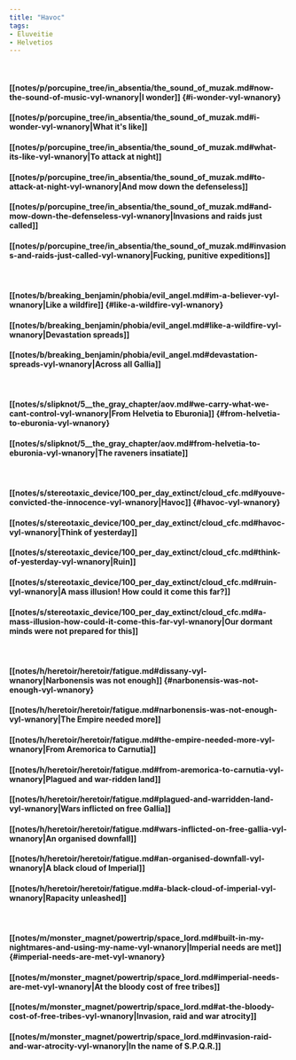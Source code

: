 ```yaml
---
title: "Havoc"
tags:
- Eluveitie
- Helvetios
---
```

&nbsp;
#### [[notes/p/porcupine_tree/in_absentia/the_sound_of_muzak.md#now-the-sound-of-music-vyl-wnanory|I wonder]] {#i-wonder-vyl-wnanory}
#### [[notes/p/porcupine_tree/in_absentia/the_sound_of_muzak.md#i-wonder-vyl-wnanory|What it's like]]
#### [[notes/p/porcupine_tree/in_absentia/the_sound_of_muzak.md#what-its-like-vyl-wnanory|To attack at night]]
#### [[notes/p/porcupine_tree/in_absentia/the_sound_of_muzak.md#to-attack-at-night-vyl-wnanory|And mow down the defenseless]]
#### [[notes/p/porcupine_tree/in_absentia/the_sound_of_muzak.md#and-mow-down-the-defenseless-vyl-wnanory|Invasions and raids just called]]
#### [[notes/p/porcupine_tree/in_absentia/the_sound_of_muzak.md#invasions-and-raids-just-called-vyl-wnanory|Fucking, punitive expeditions]]
&nbsp;
#### [[notes/b/breaking_benjamin/phobia/evil_angel.md#im-a-believer-vyl-wnanory|Like a wildfire]] {#like-a-wildfire-vyl-wnanory}
#### [[notes/b/breaking_benjamin/phobia/evil_angel.md#like-a-wildfire-vyl-wnanory|Devastation spreads]]
#### [[notes/b/breaking_benjamin/phobia/evil_angel.md#devastation-spreads-vyl-wnanory|Across all Gallia]]
&nbsp;
#### [[notes/s/slipknot/5__the_gray_chapter/aov.md#we-carry-what-we-cant-control-vyl-wnanory|From Helvetia to Eburonia]] {#from-helvetia-to-eburonia-vyl-wnanory}
#### [[notes/s/slipknot/5__the_gray_chapter/aov.md#from-helvetia-to-eburonia-vyl-wnanory|The raveners insatiate]]
&nbsp;
#### [[notes/s/stereotaxic_device/100_per_day_extinct/cloud_cfc.md#youve-convicted-the-innocence-vyl-wnanory|Havoc]] {#havoc-vyl-wnanory}
#### [[notes/s/stereotaxic_device/100_per_day_extinct/cloud_cfc.md#havoc-vyl-wnanory|Think of yesterday]]
#### [[notes/s/stereotaxic_device/100_per_day_extinct/cloud_cfc.md#think-of-yesterday-vyl-wnanory|Ruin]]
#### [[notes/s/stereotaxic_device/100_per_day_extinct/cloud_cfc.md#ruin-vyl-wnanory|A mass illusion! How could it come this far?]]
#### [[notes/s/stereotaxic_device/100_per_day_extinct/cloud_cfc.md#a-mass-illusion-how-could-it-come-this-far-vyl-wnanory|Our dormant minds were not prepared for this]]
&nbsp;
#### [[notes/h/heretoir/heretoir/fatigue.md#dissany-vyl-wnanory|Narbonensis was not enough]] {#narbonensis-was-not-enough-vyl-wnanory}
#### [[notes/h/heretoir/heretoir/fatigue.md#narbonensis-was-not-enough-vyl-wnanory|The Empire needed more]]
#### [[notes/h/heretoir/heretoir/fatigue.md#the-empire-needed-more-vyl-wnanory|From Aremorica to Carnutia]]
#### [[notes/h/heretoir/heretoir/fatigue.md#from-aremorica-to-carnutia-vyl-wnanory|Plagued and war-ridden land]]
#### [[notes/h/heretoir/heretoir/fatigue.md#plagued-and-warridden-land-vyl-wnanory|Wars inflicted on free Gallia]]
#### [[notes/h/heretoir/heretoir/fatigue.md#wars-inflicted-on-free-gallia-vyl-wnanory|An organised downfall]]
#### [[notes/h/heretoir/heretoir/fatigue.md#an-organised-downfall-vyl-wnanory|A black cloud of Imperial]]
#### [[notes/h/heretoir/heretoir/fatigue.md#a-black-cloud-of-imperial-vyl-wnanory|Rapacity unleashed]]
&nbsp;
#### [[notes/m/monster_magnet/powertrip/space_lord.md#built-in-my-nightmares-and-using-my-name-vyl-wnanory|Imperial needs are met]] {#imperial-needs-are-met-vyl-wnanory}
#### [[notes/m/monster_magnet/powertrip/space_lord.md#imperial-needs-are-met-vyl-wnanory|At the bloody cost of free tribes]]
#### [[notes/m/monster_magnet/powertrip/space_lord.md#at-the-bloody-cost-of-free-tribes-vyl-wnanory|Invasion, raid and war atrocity]]
#### [[notes/m/monster_magnet/powertrip/space_lord.md#invasion-raid-and-war-atrocity-vyl-wnanory|In the name of S.P.Q.R.]]

